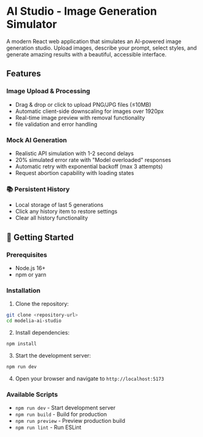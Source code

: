 # AI Studio - Image Generation Simulator

A modern React web application that simulates an AI-powered image generation studio. Upload images, describe your prompt, select styles, and generate amazing results with a beautiful, accessible interface.

## Features

### Image Upload & Processing
- Drag & drop or click to upload PNG/JPG files (≤10MB)
- Automatic client-side downscaling for images over 1920px
- Real-time image preview with removal functionality
- file validation and error handling

### Mock AI Generation
- Realistic API simulation with 1-2 second delays
- 20% simulated error rate with "Model overloaded" responses
- Automatic retry with exponential backoff (max 3 attempts)
- Request abortion capability with loading states

### 📚 Persistent History
- Local storage of last 5 generations
- Click any history item to restore settings
- Clear all history functionality


## 🚀 Getting Started

### Prerequisites
- Node.js 16+ 
- npm or yarn

### Installation

1. Clone the repository:
```bash
git clone <repository-url>
cd modelia-ai-studio
```

2. Install dependencies:
```bash
npm install
```

3. Start the development server:
```bash
npm run dev
```

4. Open your browser and navigate to `http://localhost:5173`

### Available Scripts

- `npm run dev` - Start development server
- `npm run build` - Build for production
- `npm run preview` - Preview production build
- `npm run lint` - Run ESLint